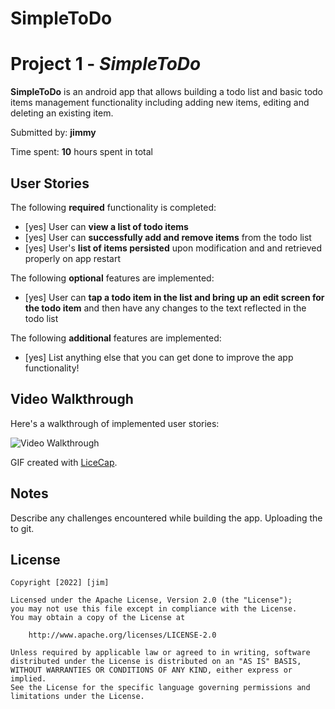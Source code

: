 # SimpleToDo
# Project 1 - *SimpleToDo*

**SimpleToDo** is an android app that allows building a todo list and basic todo items management functionality including adding new items, editing and deleting an existing item.

Submitted by: **jimmy**

Time spent: **10** hours spent in total

## User Stories

The following **required** functionality is completed:

* [yes] User can **view a list of todo items**
* [yes] User can **successfully add and remove items** from the todo list
* [yes] User's **list of items persisted** upon modification and and retrieved properly on app restart

The following **optional** features are implemented:

* [yes] User can **tap a todo item in the list and bring up an edit screen for the todo item** and then have any changes to the text reflected in the todo list

The following **additional** features are implemented:

* [yes] List anything else that you can get done to improve the app functionality!

## Video Walkthrough

Here's a walkthrough of implemented user stories:

<img src='walkthrough.gif' title='Video Walkthrough' width='' alt='Video Walkthrough' />

GIF created with [LiceCap](http://www.cockos.com/licecap/).

## Notes

Describe any challenges encountered while building the app. 
Uploading the to git.

## License

    Copyright [2022] [jim]

    Licensed under the Apache License, Version 2.0 (the "License");
    you may not use this file except in compliance with the License.
    You may obtain a copy of the License at

        http://www.apache.org/licenses/LICENSE-2.0

    Unless required by applicable law or agreed to in writing, software
    distributed under the License is distributed on an "AS IS" BASIS,
    WITHOUT WARRANTIES OR CONDITIONS OF ANY KIND, either express or implied.
    See the License for the specific language governing permissions and
    limitations under the License.
